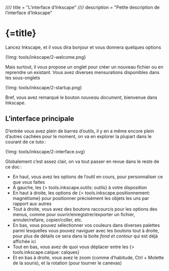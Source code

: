 //// title = "L’interface d’Inkscape"
//// description = "Petite description de l’interface d’Inkscape"

# {=title}

Lancez Inkscape, et il vous dira bonjour et vous donnera quelques options

{!img: tools/inkscape/2-welcome.png}

Mais surtout, il vous propose un onglet pour créer un nouveau fichier ou en reprendre un existant. Vous avez diverses mensurations disponibles dans les sous-onglets

{!img: tools/inkscape/2-startup.png}

Bref, vous avez remarqué le bouton *nouveau document*, bienvenue dans Inkscape.

## L’interface principale

D’entrée vous avez plein de barres d’outils, il y en a même encore plein d’autres cachées pour le moment, on va en explorer la plupart dans le courant de ce tuto :

{!img: tools/inkscape/2-interface.svg}  <!-- Ça contient une bitmap, ’vaut mieux pas l’intégrer directement -->

Globalement c’est assez clair, on va tout passer en revue dans le reste de ce doc :

- En haut, vous avez les options de l’outil en cours, pour personnaliser ce que vous faites
- À gauche, les {> tools.inkscape.outils: outils} à votre disposition
- En haut à droite, les options de {> tools.inkscape.positionnement: magnétisme} pour positionner précisément les objets les uns par rapport aux autres
- Tout à droite, vous avez des boutons raccourcis pour les options des menus, comme pour ouvrir/enregistrer/exporter un fichier, annuler/refaire, copier/coller, etc.
- En bas, vous pouvez sélectionner vos couleurs dans diverses palettes parmi lesquelles vous pouvez naviguer avec les boutons tout à droite, pour plus de détails ce sera dans la boite *fond et contour* qui est déjà affichée ici
- Tout en bas, vous avez de quoi vous déplacer entre les {> tools.inkscape.calque: calques}
- Et en bas à droite, vous avez le zoom (comme d’habitude, Ctrl + Molette de la souris), et la rotation (pour tourner le canevas)
